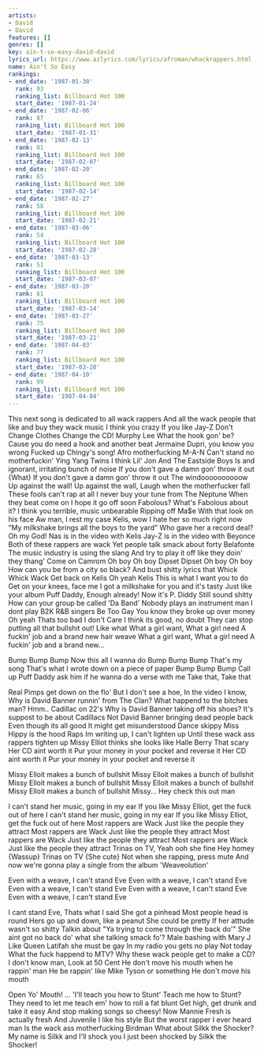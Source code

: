 ```yaml
---
artists:
- David
- David
features: []
genres: []
key: ain-t-so-easy-david-david
lyrics_url: https://www.azlyrics.com/lyrics/afroman/whackrappers.html
name: Ain't So Easy
rankings:
- end_date: '1987-01-30'
  rank: 93
  ranking_list: Billboard Hot 100
  start_date: '1987-01-24'
- end_date: '1987-02-06'
  rank: 87
  ranking_list: Billboard Hot 100
  start_date: '1987-01-31'
- end_date: '1987-02-13'
  rank: 81
  ranking_list: Billboard Hot 100
  start_date: '1987-02-07'
- end_date: '1987-02-20'
  rank: 65
  ranking_list: Billboard Hot 100
  start_date: '1987-02-14'
- end_date: '1987-02-27'
  rank: 58
  ranking_list: Billboard Hot 100
  start_date: '1987-02-21'
- end_date: '1987-03-06'
  rank: 54
  ranking_list: Billboard Hot 100
  start_date: '1987-02-28'
- end_date: '1987-03-13'
  rank: 51
  ranking_list: Billboard Hot 100
  start_date: '1987-03-07'
- end_date: '1987-03-20'
  rank: 61
  ranking_list: Billboard Hot 100
  start_date: '1987-03-14'
- end_date: '1987-03-27'
  rank: 75
  ranking_list: Billboard Hot 100
  start_date: '1987-03-21'
- end_date: '1987-04-03'
  rank: 77
  ranking_list: Billboard Hot 100
  start_date: '1987-03-28'
- end_date: '1987-04-10'
  rank: 99
  ranking_list: Billboard Hot 100
  start_date: '1987-04-04'
---
```


This next song is dedicated to all wack rappers
And all the wack people that like and buy they wack music
I think you crazy
If you like Jay-Z
Don't Change Clothes
Change the CD!
Murphy Lee 
What the hook gon' be?
Cause you do need a hook and another beat
Jermaine Dupri, you know you wrong
Fucked up Chingy's song!
Afro motherfucking M-A-N
Can't stand no motherfuckin' Ying Yang Twins
I think Lil' Jon And The Eastside Boys
Is and ignorant, irritating bunch of noise
If you don't gave a damn gon' throw it out {What}
If you don't gave a damn gon' throw it out
The windoooooooooow Up against the wall!
Up against the wall, Laugh when the motherfucker fall
These fools can't rap at all
I never buy your tune from The Neptune
When they beat come on I hope it go off soon
Fabolous? What's Fabolous about it?
I think you terrible, music unbearable
Ripping off Ma$e
With that look on his face
Aw man, I rest my case
Kelis, wow
I hate her so much right now
"My milkshake brings all the boys to the yard"
Who gave her a record deal? Oh my God!
Nas is in the video with Kelis
Jay-Z is in the video with Beyonce
Both of these rappers are wack
Yet people talk smack about forty Belafonte
The music industry is using the slang
And try to play it off like they doin' they thang'
Come on Camrom
Oh boy Oh boy Dipset Dipset Oh boy Oh boy
How can you be from a city so black?
And bust shitty lyrics that Whick Whick Wack
Get back on Kelis
Oh yeah Kelis 
This is what I want you to do
Get on your knees, face me
I got a milkshake for you and it's tasty
Just like your album
Puff Daddy, Enough already!
Now it's P. Diddy
Still sound shitty
How can your group be called 'Da Band'
Nobody plays an instrument man
I dont play B2K
R&B singers Be Too Gay
You know they broke up over money
Oh yeah
Thats too bad I don't Care
I think its good, no doubt
They can stop putting all that bullshit out!
Like what
What a girl want, What a girl need
A fuckin' job and a brand new hair weave
What a girl want, What a girl need
A fuckin' job and a brand new...

Bump Bump Bump
Now this all I wanna do
Bump Bump Bump
That's my song That's what I wrote down on a piece of paper
Bump Bump Bump
Call up Puff Daddy ask him if he wanna do a verse with me
Take that, Take that

Real Pimps get down on the flo'
But I don't see a hoe, In the video
I know, Why is David Banner runnin' from The Clan?
What happend to the bitches man?
Hmm.. Cadillac on 22's
Why is David Banner taking off his shoes?
It's suppost to be about Cadillacs
Not David Banner bringing dead people back
Even though its all good
It might get misunderstood
Dance skippy Miss Hippy is the hood
Raps Im writing up, I can't lighten up
Until these wack ass rappers tighten up
Missy Elliot thinks she looks like Halle Berry
That scary
Her CD aint worth it
Pur your money in your pocket and reverse it
Her CD aint worth it
Pur your money in your pocket and reverse it

Missy Elloit makes a bunch of bullshit
Missy Elloit makes a bunch of bullshit
Missy Elloit makes a bunch of bullshit
Missy Elloit makes a bunch of bullshit
Missy Elloit makes a bunch of bullshit
Missy... Hey check this out man

I can't stand her music, going in my ear
If you like Missy Elliot, get the fuck out of here
I can't stand her music, going in my ear
If you like Missy Elliot, get the fuck out of here
Most rappers are Wack
Just like the people they attract
Most rappers are Wack
Just like the people they attract
Most rappers are Wack
Just like the people they attract
Most rappers are Wack
Just like the people they attract
Trinas on TV, Yeah ooh she fine
Hey homey {Wassup}
Trinas on TV {She cute}
Not when she rapping, press mute
And now we're gonna play a single from the album 'Weaveolution'

Even with a weave, I can't stand Eve
Even with a weave, I can't stand Eve
Even with a weave, I can't stand Eve
Even with a weave, I can't stand Eve
Even with a weave, I can't stand Eve

I cant stand Eve, Thats what I said
She got a pinhead
Most people head is round
Hers go up and down, like a peanut
She could be pretty
If her atttude wasn't so shitty
Talkin about "Ya trying to come through the back do'"
She aint got no back do' what she talking smack fo'? 
Male bashing with Mary J
Like Queen Latifah she must be gay
In my radio you gets no play
Not today
What the fuck happend to MTV?
Why these wack people get to make a CD?
I don't know man, Look at 50 Cent
He don't move his mouth when he rappin' man
He be rappin' like Mike Tyson or something
He don't move his mouth


Open Yo' Mouth!
...
'I'll teach you how to Stunt'
Teach me how to Stunt?
They need to let me teach em' how to roll a fat blunt
Get high, get drunk and take it easy
And stop making songs so cheesy!
Now Mannie Fresh is actually fresh
And Juvenile
I like his style
But the worst rapper I ever heard man
Is the wack ass motherfucking Birdman
What about Silkk the Shocker?
My name is Silkk and I'll shock you
I just been shocked by Silkk the Shocker!



